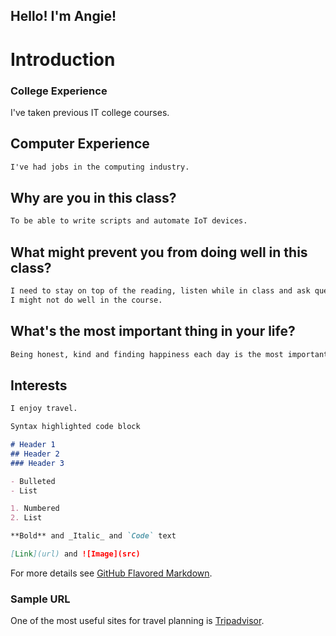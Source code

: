## Hello!  I'm Angie! 

# Introduction 

### College Experience
I've taken previous IT college courses.

## Computer Experience
```markdown
I've had jobs in the computing industry.
```

## Why are you in this class?
```markdown
To be able to write scripts and automate IoT devices.
```

## What might prevent you from doing well in this class?
```markdown
I need to stay on top of the reading, listen while in class and ask questions otherwise 
I might not do well in the course.
```

## What's the most important thing in your life?
```markdown
Being honest, kind and finding happiness each day is the most important thing.
```

## Interests
```markdown
I enjoy travel.
```

```markdown
Syntax highlighted code block

# Header 1
## Header 2
### Header 3

- Bulleted
- List

1. Numbered
2. List

**Bold** and _Italic_ and `Code` text

[Link](url) and ![Image](src)
```

For more details see [GitHub Flavored Markdown](https://guides.github.com/features/mastering-markdown/).

### Sample URL

One of the most useful sites for travel planning is [Tripadvisor](https://www.tripadvisor.com/). 


